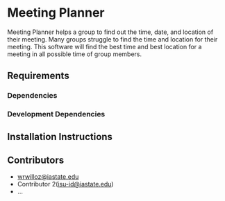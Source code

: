 # Meeting Planner
Meeting Planner helps a group to find out the time, date, and location of their meeting. Many groups struggle to find the time and location for their meeting. This software will find the best time and best location for a meeting in all possible time of group members.

## Requirements 

### Dependencies


### Development Dependencies 


## Installation Instructions 



## Contributors 
* wrwilloz@iastate.edu
* Contributor 2(isu-id@iastate.edu)
* ...


